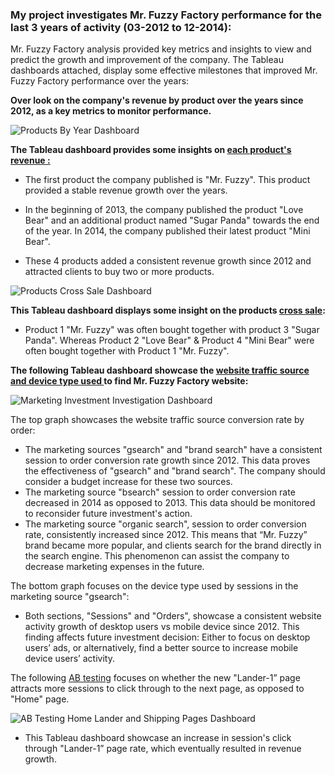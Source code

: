 ### My project investigates Mr. Fuzzy Factory performance for the last 3 years of activity (03-2012 to 12-2014): 
Mr. Fuzzy Factory analysis provided key metrics and insights to view and predict the growth and improvement of the company. 
The Tableau dashboards attached, display some effective milestones that improved Mr. Fuzzy Factory performance over the years:

**Over look on the company's revenue by product over the years since 2012, as a key metrics to monitor performance.**

![Products By Year Dashboard](https://github.com/SerachK/Protfolio-Projects/assets/154020723/263a1bb3-1239-47a9-a08e-8f8c191e643c)

**The Tableau dashboard provides some insights on [each product's revenue :](https://public.tableau.com/app/profile/serach.mayerfeld/viz/ProductsDashboardbyYear/ProductsByYearDashboard?publish=yes)**

- The first product the company published is "Mr. Fuzzy". This product provided a stable revenue growth over the years.

- In the beginning of 2013, the company published the product "Love Bear" and an additional product named "Sugar Panda" towards the end of the year. In 2014, the company published their latest product "Mini Bear".

- These 4 products added a consistent revenue growth since 2012 and attracted clients to buy two or more products.

![Products Cross Sale Dashboard](https://github.com/SerachK/Protfolio-Projects/assets/154020723/0a213f55-7e03-478f-acfd-83e040ff3e75)

**This Tableau dashboard displays some insight on the products [cross sale](https://public.tableau.com/app/profile/serach.mayerfeld/viz/ProductsCrossSaleDashboard/ProductsCrossSaleDashboard?publish=yes):**

- Product 1 "Mr. Fuzzy" was often bought together with product 3 "Sugar Panda". Whereas Product 2 "Love Bear" & Product 4 "Mini Bear" were often bought together with Product 1 "Mr. Fuzzy".

**The following Tableau dashboard showcase the [website traffic source and device type used ](https://public.tableau.com/app/profile/serach.mayerfeld/viz/ChannelSourceandDeviceTypeDashboard/MarketingInvestmentInvestigationDashboard?publish=yes) to find Mr. Fuzzy Factory website:**

![Marketing Investment Investigation Dashboard](https://github.com/SerachK/Protfolio-Projects/assets/154020723/54f0526d-e6be-4845-be9f-46c16c4e04ae)

The top graph showcases the website traffic source conversion rate by order:
- The marketing sources "gsearch" and "brand search" have a consistent session to order conversion rate growth since 2012. This data proves the effectiveness of "gsearch" and "brand search". The company should consider a budget increase for these two sources. 
-  The marketing source "bsearch" session to order conversion rate decreased in 2014 as opposed to 2013. This data should be monitored to reconsider future investment's action. 
- The marketing source "organic search", session to order conversion rate, consistently increased since 2012. This means that “Mr. Fuzzy” brand became more popular, and clients search for the brand directly in the search engine. This phenomenon can assist the company to decrease marketing expenses in the future. 

The bottom graph focuses on the device type used by sessions in the marketing source "gsearch": 
- Both sections, "Sessions" and "Orders", showcase a consistent website activity growth of desktop users vs mobile device since 2012. This finding affects future investment decision: Either to focus on desktop users’ ads, or alternatively, find a better source to increase mobile device users’ activity.

The following [AB testing](https://public.tableau.com/app/profile/serach.mayerfeld/viz/HomeandLanderPagesABTestingDashboard/ABTestingHomeLanderandShippingPagesDashboard?publish=yes) focuses on whether the new "Lander-1” page attracts more sessions to click through to the next page, as opposed to "Home" page.

![AB Testing Home Lander and Shipping Pages Dashboard](https://github.com/SerachK/Protfolio-Projects/assets/154020723/3584b5bf-5a39-430b-8930-dc3b94f61c3f)

- This Tableau dashboard showcase an increase in session's click through "Lander-1” page rate, which eventually resulted in revenue growth.  

 
